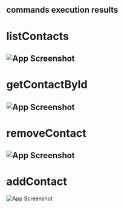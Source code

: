 
## commands execution results
# listContacts
![App Screenshot](https://d1ro8r1rbfn3jf.cloudfront.net/ms_565610/xvIMqSVe9c2sV8OFI5g8H0gnLilx9p/Screenshot%2B2023-03-16%2B041252.png?Expires=1678966200&Signature=kJTZRGoyzpPgs-9Rat~ZXYFuR5d6PPm-Vb8nclyoqr003X743mVaAoVJ4y1UKRGEop7wRwf8K2EodLGcaD2skGLwQEAQ5H97A8Rj-qj-mDQdJC3fgaW8aQ3B-aSp2ckxkLvaR0qKITzaAuiLXbfzDZpl41fhZ~DUazbQJ8SkImX8S--ZtYbNIDVIb~SdyzfD9wuJYSrUfl-3B-wTVYO3iZy28CWXFRlgTFPeIIFj6iqN7cUjPNinlCnOD6l6Xh3wAZ-XP1hcRPyfFIKFlbX006PO7YVEZ7I-twfoXZgAEVMLbIBqB2Vk0HvlKLY63oOtb4EoOENEXYuZytng5lQPBg__&Key-Pair-Id=APKAJBCGYQYURKHBGCOA)
-
# getContactById
![App Screenshot](https://d1ro8r1rbfn3jf.cloudfront.net/ms_565610/BGtqXoXJYGOqpfe4AdMPhWM7XrsILK/Screenshot%2B2023-03-16%2B070437.png?Expires=1678966200&Signature=idFflChrnVLven50Z5IHQY8kD9ClfO2Abv6R~gxPM4DuFI0MpKJCEgFBdU4NVp1ED5FjsjEYPxrgtJcfd8fC7aYzp4E48jI-6oGKvbOlEChuP9KowSvLaMUSlsfYR8B46rbHCoYt7EzV8uA2QvJ95ADM83JxPVSS2pGxjKEf-JrDzKf~vZg8biXSWAsBs~wa52fiSfuj-Yw9jr5esw1ac6LzFDvFmVRjC7Cc9kSPKHfEmw0KXiZsUQ~6Z-6FLLLnSuaZbFuH89lzuNkMHWmAevt14mNXnU1gVEuIUrsPRLdvUHErceSjsZRGJfm6nK-rjk9MO4pym9EndHuafedFTg__&Key-Pair-Id=APKAJBCGYQYURKHBGCOA)
-
# removeContact
![App Screenshot](https://d1ro8r1rbfn3jf.cloudfront.net/ms_565610/DWDqMCg7EH5CfqlJTSZXt81rIUA1uz/Screenshot%2B2023-03-16%2B065243.png?Expires=1678966200&Signature=hl-h5oxTD8UGtrEX6NuMIn-hIHoprlCM7C4N9DYsVy9C33xsjkVjQfdiIoaMmCyCnhy5dcuaFSQotlh0TFocZYQw2C5-TpVJaiU6P6aCamj3xeHoVnJj6SKNcasTDhAcEQeLItTeESrKm3fcNLHw~iQM50zb7amzNWOKJOpFouZc4jWjQgMmKq1i9OEem84W3HQnpkBqRVVZKpyyAI8hFm9yURwvm9kGDRG7q0KITF-IJA34fvObIZ3QfE7S6luL9sxUjYLjZKTWtFvBw9r2Qkb-mYMyBqn8fZr7iz7Of86JsAsdgyBxjD8e2FTV2r8RBsAk5z8Bl9vQz-B28jyYFQ__&Key-Pair-Id=APKAJBCGYQYURKHBGCOA)
-
# addContact
![App Screenshot](https://d1ro8r1rbfn3jf.cloudfront.net/ms_565610/qv2eQCaj0Yknk7WbclEjN4lcAKDrEy/Screenshot%2B2023-03-16%2B065038.png?Expires=1678966200&Signature=V5-lTtoNQS3wFX6r~yddPb7kQM3v-oharUJ16C5fSWC-guhDS2MQBW~cIMsabZrhPVDzSoZdjd18rwp9iSznq9IrvjPl9mRxdLdM~pCaGDsU9wP10D3O6Pmf7aBaNt3IaRj1-QlEdlVvqvayf~6f-whb10V3WoAxsr0XTle~GJ9rpas~Z2lCLMgq0p~VQKWheu-TdtuWTP~3ac62fP3elO3fOSfMIU2JWHWdUB6x04OxjpO7Hy-~611SLzNLjGsA2bUocYZNdkEKadSkN6gEeOCHT68SZByz6Zh3TeM4HJaF-yqRTmZqCEfD5LmlNMyrEfaSNHFlL3Sge7KkSbyWAQ__&Key-Pair-Id=APKAJBCGYQYURKHBGCOA)